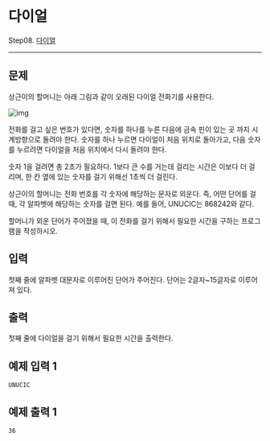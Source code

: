 # 다이얼

Step08. [다이얼](https://www.acmicpc.net/problem/5622)

---

## 문제

상근이의 할머니는 아래 그림과 같이 오래된 다이얼 전화기를 사용한다.

![img](https://onlinejudgeimages.s3-ap-northeast-1.amazonaws.com/upload/images/dial.png)

전화를 걸고 싶은 번호가 있다면, 숫자를 하나를 누른 다음에 금속 핀이 있는 곳 까지 시계방향으로 돌려야 한다. 숫자를 하나 누르면 다이얼이 처음 위치로 돌아가고, 다음 숫자를 누르려면 다이얼을 처음 위치에서 다시 돌려야 한다.

숫자 1을 걸려면 총 2초가 필요하다. 1보다 큰 수를 거는데 걸리는 시간은 이보다 더 걸리며, 한 칸 옆에 있는 숫자를 걸기 위해선 1초씩 더 걸린다.

상근이의 할머니는 전화 번호를 각 숫자에 해당하는 문자로 외운다. 즉, 어떤 단어를 걸 때, 각 알파벳에 해당하는 숫자를 걸면 된다. 예를 들어, UNUCIC는 868242와 같다.

할머니가 외운 단어가 주어졌을 때, 이 전화를 걸기 위해서 필요한 시간을 구하는 프로그램을 작성하시오.

## 입력

첫째 줄에 알파벳 대문자로 이루어진 단어가 주어진다. 단어는 2글자~15글자로 이루어져 있다.

## 출력

첫째 줄에 다이얼을 걸기 위해서 필요한 시간을 출력한다.

## 예제 입력 1 

```
UNUCIC
```

## 예제 출력 1 

```
36
```